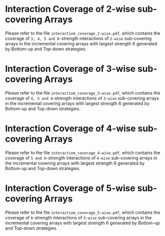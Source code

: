 # Interaction Coverage of 2-wise sub-covering Arrays  
Please refer to the file `interactiom_coverage_2-wise.pdf`, which contains the coverage of `3, 4, 5 and 6`-strength interactions of `2-wise` sub-covering arrays in the incremental covering arrays with largest strength 6 generated by Bottom-up and Top-down strategies.

# Interaction Coverage of 3-wise sub-covering Arrays 
Please refer to the file `interactiom_coverage_3-wise.pdf`, which contains the coverage of `4, 5 and 6`-strength interactions of `3-wise` sub-covering arrays in the incremental covering arrays with largest strength 6 generated by Bottom-up and Top-down strategies.

# Interaction Coverage of 4-wise sub-covering Arrays 
Please refer to the file `interactiom_coverage_4-wise.pdf`, which contains the coverage of `5 and 6`-strength interactions of `4-wise` sub-covering arrays in the incremental covering arrays with largest strength 6 generated by Bottom-up and Top-down strategies.

# Interaction Coverage of 5-wise sub-covering Arrays 
Please refer to the file `interactiom_coverage_5-wise.pdf`, which contains the coverage of `6`-strength interactions of `5-wise` sub-covering arrays in the incremental covering arrays with largest strength 6 generated by Bottom-up and Top-down strategies.
